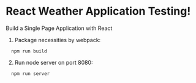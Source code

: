 # React Weather Application Testing!

Build a Single Page Application with React

1. Package necessities by webpack:
```
  npm run build
```
2. Run node server on port 8080:
```
  npm run server
```

